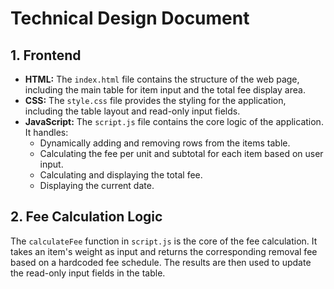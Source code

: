 # Technical Design Document

## 1. Frontend

- **HTML:** The `index.html` file contains the structure of the web page, including the main table for item input and the total fee display area.
- **CSS:** The `style.css` file provides the styling for the application, including the table layout and read-only input fields.
- **JavaScript:** The `script.js` file contains the core logic of the application. It handles:
    - Dynamically adding and removing rows from the items table.
    - Calculating the fee per unit and subtotal for each item based on user input.
    - Calculating and displaying the total fee.
    - Displaying the current date.

## 2. Fee Calculation Logic

The `calculateFee` function in `script.js` is the core of the fee calculation. It takes an item's weight as input and returns the corresponding removal fee based on a hardcoded fee schedule. The results are then used to update the read-only input fields in the table.